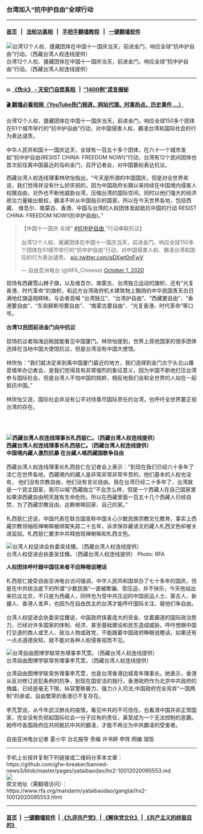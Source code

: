 ### 台湾加入“抗中护自由”全球行动
------------------------

#### [首页](https://github.com/gfw-breaker/banned-news3/blob/master/README.md) &nbsp;&nbsp;|&nbsp;&nbsp; [法轮功真相](https://github.com/begood0513/basic/blob/master/README.md)  &nbsp;&nbsp;|&nbsp;&nbsp; [手把手翻墙教程](https://github.com/gfw-breaker/guides/wiki)  &nbsp;&nbsp;|&nbsp;&nbsp; [一键翻墙软件](https://github.com/gfw-breaker/nogfw/blob/master/README.md)  



<div id="headerimg">
 <img alt="台湾12个人权、援藏团体在中国十一国庆当天，前进金门，响应全球“抗中护自由”行动。（⻄藏台湾人权连线提供）" src="https://www.rfa.org/mandarin/yataibaodao/gangtai/hx2-10012020095553.html/1.jpeg/@@images/a41950c9-04b6-40ba-8f21-81b1053e12d4.jpeg" title="台湾12个人权、援藏团体在中国十一国庆当天，前进金门，响应全球“抗中护自由”行动。（⻄藏台湾人权连线提供）"/>
 <div id="headerimgcontents">
  <div id="headerimgcaption">
   <span>
    台湾12个人权、援藏团体在中国十一国庆当天，前进金门，响应全球“抗中护自由”行动。（⻄藏台湾人权连线提供）
   </span>
   <!-- zoomattribute -->
  </div>
  <!-- headerimgcaption -->
 </div>
 <!-- headerimagecontents -->
</div>

<hr/>


#### 💥 [《伪火》 - 天安门自焚真相 ](http://158.247.195.190:10000/videos/blog/weihuo.html)&nbsp; |&nbsp; [“1400例”谎言揭秘  ](http://158.247.195.190:10000/videos/blog/jiexi1400.html)

#### [ 🎬  翻墙必看视频（YouTube热门频道、网站代理、时事热点、历史事件 ...）](https://github.com/gfw-breaker/links/blob/master/banned.md)

<div id="storytext">
 <div>
  <div class="slot_header">
  </div>
 </div>
 <p>
 </p>
 <p>
  台湾12个人权、援藏团体在中国十一国庆当天，前进金门，响应全球150多个团体在61个城市举行的“抗中护自由”行动，对中国侵害人权、霸凌台湾和国际社会的行为表达谴责。
  <br/>
  <br/>
  中华人⺠共和国十一国庆这天，全球有一百五十多个团体，在六十一个城市发起“抗中护自由(RESIST CHINA: FREEDOM NOW!)”行动，台湾有12个⺠间团体也首次前往离中国最近的岛屿金门，召开记者会，对中国霸权表达抗议。
 </p>
 <p>
 </p>
 <p>
 </p>
 <p>
  ⻄藏台湾人权连线理事林欣怡指出，“今天是所谓的中国国庆，但是对全世界来说，我们觉得并没有什么好庆祝的，因为中国政府长期以来持续在中国境内侵害人权跟自由，对外也不断地威胁台湾，压缩台湾的国际空间，同时以他们强大的经济政治力量输出极权，霸凌不听从中国指示的国家。所以在今天世界各地，包括⻄藏、 维吾尔、南蒙古、香港、中国与台湾的人权团体发起抵抗中国的行动 RESIST CHINA: FREEDOM NOW!(抗中护自由)。”
 </p>
 <p>
 </p>
 <blockquote class="twitter-tweet">
  <p dir="ltr">
   【中国十一国庆 全球“
   <a href="https://twitter.com/hashtag/%E6%8A%97%E4%B8%AD%E6%8A%A4%E8%87%AA%E7%94%B1?src=hash&amp;ref_src=twsrc%5Etfw">
    #抗中护自由
   </a>
   ”行动串联抗议】
   <br/>
   <br/>
   台湾12个人权、援藏团体在中国十一国庆当天，前进金门，响应全球150多个团体在61城市举行的“抗中护自由”行动，对中国侵害人权、霸凌台湾和国际的行为表达谴责。
   <a href="https://t.co/qDXwt0nFwV">
    pic.twitter.com/qDXwt0nFwV
   </a>
  </p>
  — 自由亚洲电台 (@RFA_Chinese)
  <a href="https://twitter.com/RFA_Chinese/status/1311668662705614849?ref_src=twsrc%5Etfw">
   October 1, 2020
  </a>
 </blockquote>
 <p>
 </p>
 <p>
  现场有⻄藏雪山狮子旗，以及维吾尔、南蒙古、台湾独立运动的旗帜，还有“光复香港、时代革命”的旗帜，和远方台湾政府机关建筑物上飘扬的中华⺠国青天白日满地红旗遥相辉映。与会者高喊 “台湾独立”、“台湾护自由”、“⻄藏要自由”、“香港要自由”、“东突厥斯坦要自由”、 “南蒙古要自由”、“光复香港、时代革命”等口号。
  <br/>
  <br/>
  <b>
   台湾12⺠团前进金门向中抗议
   <br/>
  </b>
  <br/>
  现场抗议者隔海远眺就能看见中国厦门。林欣怡提到，世界上其他国家的很多团体选择在当地中国大使馆抗议，但是台湾没有中国大使馆。
  <br/>
  <br/>
  林欣怡：“我们就决定来到离中国厦门最近的地方，我们选择到金门古宁头北山播音墙举办记者会，是我们觉得具有非常强烈的象征意义，因为中国不断地打压台湾参与国际社会，但是台湾人不怕中国的挑衅，相反地我们会和全世界的人站在一起抵抗中国。”
  <br/>
  <br/>
  林欣怡又说，国际社会并没有公平对待善尽国际责任的台湾，也呼吁全世界要正视台湾的存在。
 </p>
 <p>
  <br/>
  <b>
   <br/>
   <div class="image-inline captioned" style="width:1860px;">
    <div style="width:1860px;">
     <img alt="西藏台湾人权连线理事长札西慈仁。（⻄藏台湾人权连线提供）" src="https://www.rfa.org/mandarin/yataibaodao/gangtai/hx2-10012020095553.html/2.jpeg" title="西藏台湾人权连线理事长札西慈仁。（⻄藏台湾人权连线提供）"/>
    </div>
    <div class="image-caption">
     <span style="width:1860px;">
      西藏台湾人权连线理事长札西慈仁。（⻄藏台湾人权连线提供）
     </span>
     <span class="copyright">
     </span>
    </div>
   </div>
   中国境内藏人激烈抗暴 在台藏人唱⻄藏国歌争自由
  </b>
  <br/>
  <br/>
  ⻄藏台湾人权连线理事长札⻄慈仁在记者会上表示：“到现在我们已经六十多年了流亡在世界各地，⻄藏境内的藏人是非常非常非常辛苦的，他们基本的人权也没有， 他们没有宗教自由，他们没有言论自由。我在台湾已经二十多年了，台湾就是一个⺠主国家，我可以喊“⻄藏独立”不会怎么样，但是一个⻄藏人在自己国家里如果讲⻄藏自由明天就有生命危险。所以在⻄藏里面一百五十几个⻄藏人已经自焚，为了⻄藏宗教自由，达赖喇嘛回家、自己的家。”
  <br/>
  <br/>
  札⻄慈仁还说，中国代表在联合国宣称中国关心少数⺠族宗教文化教育，事实上⻄藏宗教领袖班禅喇嘛被绑架失踪二十五年，诉求保存藏语文的藏人札⻄文色却被关进监狱。札⻄慈仁要求中共释放班禅喇嘛和札⻄文色。
 </p>
 <p>
 </p>
 <p>
  <div class="image-inline captioned" style="width:2048px;">
   <div style="width:2048px;">
    <img alt="台湾人权促进会执委吴佳臻。（⻄藏台湾人权连线提供）" src="https://www.rfa.org/mandarin/yataibaodao/gangtai/hx2-10012020095553.html/3.jpeg" title="台湾人权促进会执委吴佳臻。（⻄藏台湾人权连线提供）"/>
   </div>
   <div class="image-caption">
    <span style="width:2048px;">
     台湾人权促进会执委吴佳臻。（⻄藏台湾人权连线提供）
    </span>
    <span class="copyright">
     Photo: RFA
    </span>
   </div>
  </div>
 </p>
 <p>
  <b>
   人权团体呼吁跟中国往来者不应睁眼说瞎话
  </b>
  <br/>
  <br/>
  札⻄慈仁接受自由亚洲电台访问强调，中华人⺠共和国举办了七十多年的国庆，但是在中共统治底下的所谓“少数⺠族”一直被欺骗、受压迫，并不快乐，今天他站出来抗议北京，不只是为⻄藏人，同样也为受中共压迫的中国⺠运人士、蒙古人、新疆人、香港人发声，也因为在自由⺠主的台湾才能呼吁国际关注、替他们争自由。
  <br/>
  <br/>
  台湾人权促进会执委吴佳臻说，中国政府挟着庞大的资金、仗着霸道的国际政治势力，已经对许多国家的体制、经济、甚至基础建设和⺠生造成威胁。呼吁想跟中国打交道的商人或艺人、政治人物或政党，不能跟着中国政府睁眼说瞎话，如果还有一点点道德良知，就不能对各种人权侵害视而不见。
 </p>
 <p>
 </p>
 <p>
  <div class="image-inline captioned" style="width:2048px;">
   <div style="width:2048px;">
    <img alt="台湾自由图博学联常务理事李芃萱。（⻄藏台湾人权连线提供）" src="https://www.rfa.org/mandarin/yataibaodao/gangtai/hx2-10012020095553.html/4.jpeg" title="台湾自由图博学联常务理事李芃萱。（⻄藏台湾人权连线提供）"/>
   </div>
   <div class="image-caption">
    <span style="width:2048px;">
     台湾自由图博学联常务理事李芃萱。（⻄藏台湾人权连线提供）
    </span>
    <span class="copyright">
    </span>
   </div>
  </div>
 </p>
 <p>
  台湾自由图博学联常务理事李芃萱，也是台湾香港边城青年理事长。她表示，香港从反对修订逃犯条例的抗争，到现在国安法的施行，香港政府作为北京中共政府的傀儡，已经是毫无下限，纵容警察暴力，强力介入司法;中国政府完全背弃“一国两制”的承诺，自由繁荣的香港已不复存在。
  <br/>
  <br/>
  李芃萱说，从今年武汉肺炎的疫情，看见中共的不可信任，也看清中国并非正常国家，完全没有负担起国际社会一分子应有的责任，甚至成为一个无法控制的恶霸。她呼吁各国政府应共同抵抗中共的霸凌，才能不再沦为中共霸凌的受害者。
  <br/>
  <br/>
  自由亚洲电台记者 夏小华 台北报导 责编 许书婷 申铧 网编 瑞哲
 </p>
</div>

<hr/>
手机上长按并复制下列链接或二维码分享本文章：<br/>
https://github.com/gfw-breaker/banned-news3/blob/master/pages/yataibaodao/hx2-10012020095553.md <br/>
<a href='https://github.com/gfw-breaker/banned-news3/blob/master/pages/yataibaodao/hx2-10012020095553.md'><img src='https://github.com/gfw-breaker/banned-news3/blob/master/pages/yataibaodao/hx2-10012020095553.md.png'/></a> <br/>
原文地址（需翻墙访问）：https://www.rfa.org/mandarin/yataibaodao/gangtai/hx2-10012020095553.html


------------------------
#### [首页](https://github.com/gfw-breaker/banned-news3/blob/master/README.md) &nbsp;|&nbsp; [一键翻墙软件](https://github.com/gfw-breaker/nogfw/blob/master/README.md) &nbsp;| [《九评共产党》](https://github.com/gfw-breaker/9ping.md/blob/master/README.md#九评之一评共产党是什么) | [《解体党文化》](https://github.com/gfw-breaker/jtdwh.md/blob/master/README.md) | [《共产主义的终极目的》](https://github.com/gfw-breaker/gczydzjmd.md/blob/master/README.md)


<img src='http://gfw-breaker.win/banned-news3/pages/yataibaodao/hx2-10012020095553.md' width='0px' height='0px'/>